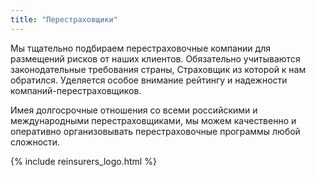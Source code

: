 ```yaml
---
title: "Перестраховщики"
---
```


Мы тщательно подбираем перестраховочные компании для размещений рисков от наших клиентов. 
Обязательно учитываются законодательные требования страны, Страховщик из которой к нам обратился. 
Уделяется особое внимание рейтингу и надежности компаний-перестраховщиков.

Имея долгосрочные отношения со всеми российскими и международными перестраховщиками, 
мы можем качественно и оперативно организовывать перестраховочные программы любой сложности.

{% include reinsurers_logo.html %}



